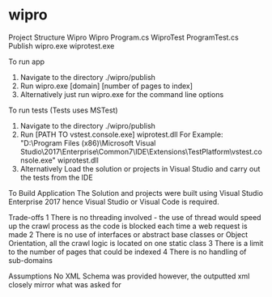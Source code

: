 # wipro
Project Structure
Wipro 
  Wipro 
     Program.cs 
  WiproTest 
     ProgramTest.cs
  Publish 
     wipro.exe 
     wiprotest.exe 

To run app
1) Navigate to the directory ./wipro/publish 
2) Run wipro.exe [domain] [number of pages to index]
3) Alternatively just run wipro.exe for the command line options
 
To run tests (Tests uses MSTest)
1) Navigate to the directory ./wipro/publish 
2) Run [PATH TO vstest.console.exe] wiprotest.dll
   For Example: "D:\Program Files (x86)\Microsoft Visual Studio\2017\Enterprise\Common7\IDE\Extensions\TestPlatform\vstest.console.exe" wiprotest.dll
3) Alternatively Load the solution or projects in Visual Studio and carry out the tests from  the IDE


To Build Application
The Solution and projects were built using Visual Studio Enterprise 2017 hence Visual Studio or Visual Code is required.


Trade-offs
1 There is no threading involved - the use of thread would speed up the crawl process as the code is blocked each time a web request is made
2 There is no use of interfaces or abstract base classes or Object Orientation, all the crawl logic is located on one static class
3 There is a limit to the number of pages that could be indexed
4 There is no handling of sub-domains

Assumptions 
No XML Schema was provided however, the outputted xml closely mirror what was asked for
